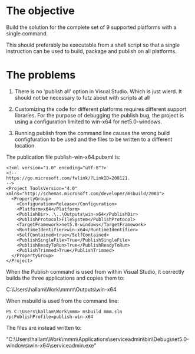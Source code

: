 # The objective

Build the solution for the complete set of 9 supported platforms with a single command.

This should preferably be executable from a shell script so that a single instruction
can be used to build, package and publish on all platforms.


# The problems

1) There is no 'publish all' option in Visual Studio. Which is just wierd. It
should not be necessary to futz about with scripts at all

2) Customizing the code for different platforms requires different support 
libraries. For the purpose of debugging the publish bug, the project is using
a configuration limited to win-x64 for net5.0-windows.

3) Running publish from the command line causes the wrong build configfuration
to be used and the files to be written to a different location 


The publication file publish-win-x64.pubxml is:

~~~~
<?xml version="1.0" encoding="utf-8"?>
<!--
https://go.microsoft.com/fwlink/?LinkID=208121. 
-->
<Project ToolsVersion="4.0" xmlns="http://schemas.microsoft.com/developer/msbuild/2003">
  <PropertyGroup>
    <Configuration>Release</Configuration>
    <Platform>x64</Platform>
    <PublishDir>..\..\Outputs\win-x64</PublishDir>
    <PublishProtocol>FileSystem</PublishProtocol>
    <TargetFramework>net5.0-windows</TargetFramework>
    <RuntimeIdentifier>win-x64</RuntimeIdentifier>
    <SelfContained>true</SelfContained>
    <PublishSingleFile>True</PublishSingleFile>
    <PublishReadyToRun>True</PublishReadyToRun>
    <PublishTrimmed>True</PublishTrimmed>
  </PropertyGroup>
</Project>
~~~~

When the Publish command is used from within Visual Studio, it correctly builds
the three applications and copies them to:

C:\Users\hallam\Work\mmm\Outputs\win-x64

When msbuild is used from the command line:

~~~~
PS C:\Users\hallam\Work\mmm> msbuild mmm.sln /p:PublishProfile=publish-win-x64
~~~~

The files are instead written to:

"C:\Users\hallam\Work\mmm\Applications\serviceadmin\bin\Debug\net5.0-windows\win-x64\serviceadmin.exe"




